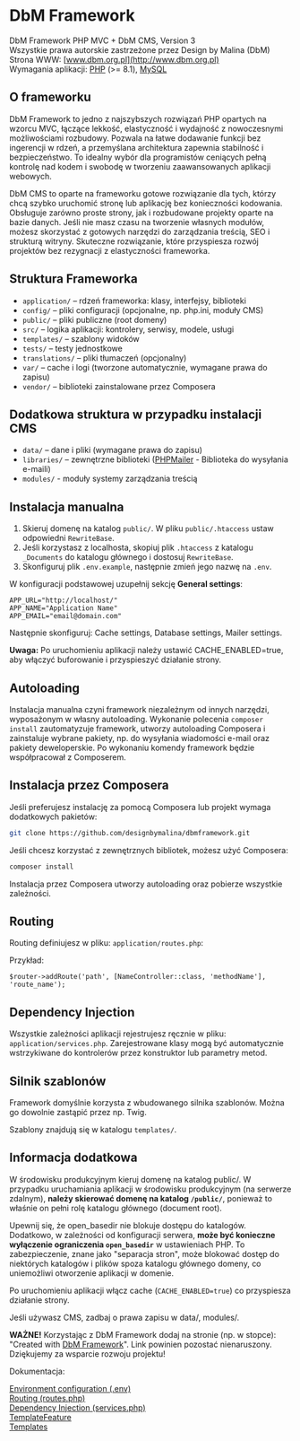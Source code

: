 # DbM Framework

DbM Framework PHP MVC + DbM CMS, Version 3  
Wszystkie prawa autorskie zastrzeżone przez Design by Malina (DbM)  
Strona WWW: [www.dbm.org.pl](http://www.dbm.org.pl)  
Wymagania aplikacji: [PHP](http://php.net) (>= 8.1), [MySQL](https://www.mysql.com)  

## O frameworku

DbM Framework to jedno z najszybszych rozwiązań PHP opartych na wzorcu MVC, łączące lekkość, elastyczność i wydajność z nowoczesnymi możliwościami rozbudowy. Pozwala na łatwe dodawanie funkcji bez ingerencji w rdzeń, a przemyślana architektura zapewnia stabilność i bezpieczeństwo. To idealny wybór dla programistów ceniących pełną kontrolę nad kodem i swobodę w tworzeniu zaawansowanych aplikacji webowych.  

DbM CMS to oparte na frameworku gotowe rozwiązanie dla tych, którzy chcą szybko uruchomić stronę lub aplikację bez konieczności kodowania. Obsługuje zarówno proste strony, jak i rozbudowane projekty oparte na bazie danych. Jeśli nie masz czasu na tworzenie własnych modułów, możesz skorzystać z gotowych narzędzi do zarządzania treścią, SEO i strukturą witryny. Skuteczne rozwiązanie, które przyspiesza rozwój projektów bez rezygnacji z elastyczności frameworka.  

## Struktura Frameworka

- `application/` – rdzeń frameworka: klasy, interfejsy, biblioteki
- `config/` – pliki configuracji (opcjonalne, np. php.ini, moduły CMS)
- `public/` – pliki publiczne (root domeny)
- `src/` – logika aplikacji: kontrolery, serwisy, modele, usługi
- `templates/` – szablony widoków
- `tests/` – testy jednostkowe
- `translations/` – pliki tłumaczeń (opcjonalny)
- `var/` – cache i logi (tworzone automatycznie, wymagane prawa do zapisu)
- `vendor/` – biblioteki zainstalowane przez Composera

## Dodatkowa struktura w przypadku instalacji CMS

- `data/` – dane i pliki (wymagane prawa do zapisu)
- `libraries/` – zewnętrzne biblioteki ([PHPMailer](https://github.com/PHPMailer/PHPMailer) - Biblioteka do wysyłania e-maili)
- `modules/` - moduły systemy zarządzania treścią

## Instalacja manualna

1. Skieruj domenę na katalog `public/`. W pliku `public/.htaccess` ustaw odpowiedni `RewriteBase`.
2. Jeśli korzystasz z localhosta, skopiuj plik `.htaccess` z katalogu `_Documents` do katalogu głównego i dostosuj `RewriteBase`.
3. Skonfiguruj plik `.env.example`, następnie zmień jego nazwę na `.env`.

W konfiguracji podstawowej uzupełnij sekcję **General settings**:

```env
APP_URL="http://localhost/"
APP_NAME="Application Name"
APP_EMAIL="email@domain.com"
```

Następnie skonfiguruj: Cache settings, Database settings, Mailer settings.

**Uwaga:** Po uruchomieniu aplikacji należy ustawić CACHE_ENABLED=true, aby włączyć buforowanie i przyspieszyć działanie strony.

## Autoloading

Instalacja manualna czyni framework niezależnym od innych narzędzi, wyposażonym w własny autoloading. Wykonanie polecenia `composer install` zautomatyzuje framework, utworzy autoloading Composera i zainstaluje wybrane pakiety, np. do wysyłania wiadomości e-mail oraz pakiety deweloperskie. Po wykonaniu komendy framework będzie współpracował z Composerem.  

## Instalacja przez Composera

Jeśli preferujesz instalację za pomocą Composera lub projekt wymaga dodatkowych pakietów:

```bash
git clone https://github.com/designbymalina/dbmframework.git
```

Jeśli chcesz korzystać z zewnętrznych bibliotek, możesz użyć Composera:

```bash
composer install
```

Instalacja przez Composera utworzy autoloading oraz pobierze wszystkie zależności. 

## Routing

Routing definiujesz w pliku: `application/routes.php`:

Przykład:

```shell
$router->addRoute('path', [NameController::class, 'methodName'], 'route_name');
```

## Dependency Injection

Wszystkie zależności aplikacji rejestrujesz ręcznie w pliku: `application/services.php`. Zarejestrowane klasy mogą być automatycznie wstrzykiwane do kontrolerów przez konstruktor lub parametry metod.

## Silnik szablonów

Framework domyślnie korzysta z wbudowanego silnika szablonów. Można go dowolnie zastąpić przez np. Twig.

Szablony znajdują się w katalogu `templates/`.

## Informacja dodatkowa

W środowisku produkcyjnym kieruj domenę na katalog public/. W przypadku uruchamiania aplikacji w środowisku produkcyjnym (na serwerze zdalnym), **należy skierować domenę na katalog `/public/`**, ponieważ to właśnie on pełni rolę katalogu głównego (document root).

Upewnij się, że open_basedir nie blokuje dostępu do katalogów. Dodatkowo, w zależności od konfiguracji serwera, **może być konieczne wyłączenie ograniczenia `open_basedir`** w ustawieniach PHP. To zabezpieczenie, znane jako "separacja stron", może blokować dostęp do niektórych katalogów i plików spoza katalogu głównego domeny, co uniemożliwi otworzenie aplikacji w domenie.

Po uruchomieniu aplikacji włącz cache (`CACHE_ENABLED=true`) co przyspiesza działanie strony.

Jeśli używasz CMS, zadbaj o prawa zapisu w data/, modules/.

**WAŻNE!** Korzystając z DbM Framework dodaj na stronie (np. w stopce): "Created with <a href="https://dbm.org.pl/" title="DbM">DbM Framework</a>". Link powinien pozostać nienaruszony. Dziękujemy za wsparcie rozwoju projektu!

Dokumentacja:

[Environment configuration (.env)](_Documents/Docs/env.md)  
[Routing (routes.php)](_Documents/Docs/routing.md)  
[Dependency Injection (services.php)](_Documents/Docs/dependency-injection.md)  
[TemplateFeature](_Documents/Docs/template-feature.md)  
[Templates](_Documents/Docs/templates.md)  

